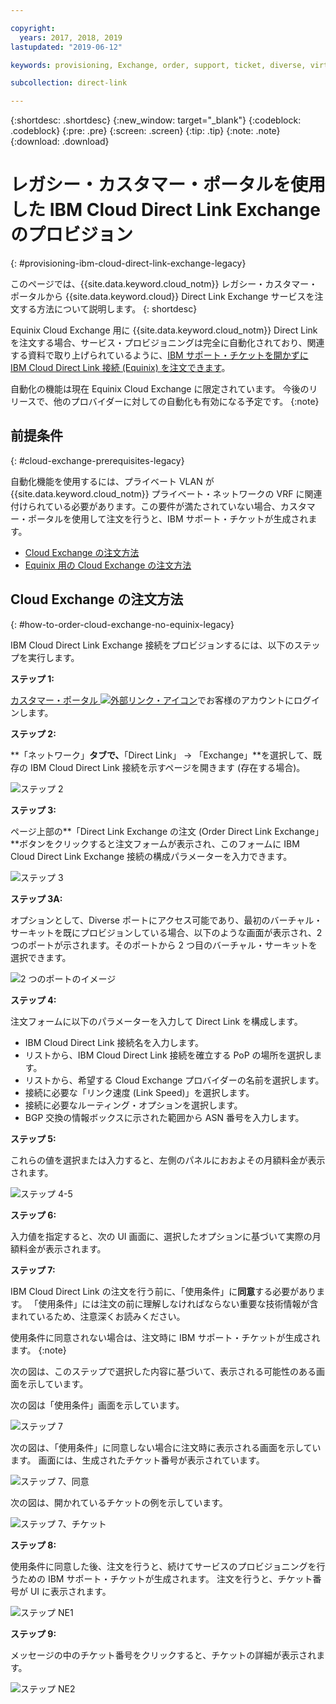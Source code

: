 ```yaml
---

copyright:
  years: 2017, 2018, 2019
lastupdated: "2019-06-12"

keywords: provisioning, Exchange, order, support, ticket, diverse, virtual circuit, parameters, Terms and Conditions, legacy, customer, portal

subcollection: direct-link

---
```


{:shortdesc: .shortdesc}
{:new_window: target="_blank"}
{:codeblock: .codeblock}
{:pre: .pre}
{:screen: .screen}
{:tip: .tip}
{:note: .note}
{:download: .download}

# レガシー・カスタマー・ポータルを使用した IBM Cloud Direct Link Exchange のプロビジョン
{: #provisioning-ibm-cloud-direct-link-exchange-legacy}

このページでは、{{site.data.keyword.cloud_notm}} レガシー・カスタマー・ポータルから {{site.data.keyword.cloud}} Direct Link Exchange サービスを注文する方法について説明します。
{: shortdesc}

Equinix Cloud Exchange 用に {{site.data.keyword.cloud_notm}} Direct Link を注文する場合、サービス・プロビジョニングは完全に自動化されており、関連する資料で取り上げられているように、[IBM サポート・チケットを開かずに IBM Cloud Direct Link 接続 (Equinix) を注文できます](/docs/infrastructure/direct-link?topic=direct-link-provisioning-ibm-cloud-direct-link-exchange-for-equinix-legacy)。

自動化の機能は現在 Equinix Cloud Exchange に限定されています。 今後のリリースで、他のプロバイダーに対しての自動化も有効になる予定です。
{:note}

## 前提条件
{: #cloud-exchange-prerequisites-legacy}

自動化機能を使用するには、プライベート VLAN が {{site.data.keyword.cloud_notm}} プライベート・ネットワークの VRF に関連付けられている必要があります。この要件が満たされていない場合、カスタマー・ポータルを使用して注文を行うと、IBM サポート・チケットが生成されます。

 * [Cloud Exchange の注文方法](#how-to-order-cloud-exchange-no-equinix-legacy)
 * [Equinix 用の Cloud Exchange の注文方法](/docs/infrastructure/direct-link?topic=direct-link-provisioning-ibm-cloud-direct-link-exchange-for-equinix-legacy)

## Cloud Exchange の注文方法
{: #how-to-order-cloud-exchange-no-equinix-legacy}

IBM Cloud Direct Link Exchange 接続をプロビジョンするには、以下のステップを実行します。

**ステップ 1:**

[カスタマー・ポータル ![外部リンク・アイコン](../../icons/launch-glyph.svg "外部リンク・アイコン")](https://control.softlayer.com/)でお客様のアカウントにログインします。

**ステップ 2:**

**「ネットワーク」**タブで、**「Direct Link」 -> 「Exchange」**を選択して、既存の IBM Cloud Direct Link 接続を示すページを開きます (存在する場合)。

![ステップ 2](/images/Equinix-Step2.png)

**ステップ 3:**

ページ上部の**「Direct Link Exchange の注文 (Order Direct Link Exchange」**ボタンをクリックすると注文フォームが表示され、このフォームに IBM Cloud Direct Link Exchange 接続の構成パラメーターを入力できます。

![ステップ 3](/images/Equinix-Step3.png)

**ステップ 3A:**

オプションとして、Diverse ポートにアクセス可能であり、最初のバーチャル・サーキットを既にプロビジョンしている場合、以下のような画面が表示され、2 つのポートが示されます。そのポートから 2 つ目のバーチャル・サーキットを選択できます。

![2 つのポートのイメージ](/images/exchange-2-ports-image.png)

**ステップ 4:**

注文フォームに以下のパラメーターを入力して Direct Link を構成します。
  * IBM Cloud Direct Link 接続名を入力します。
  * リストから、IBM Cloud Direct Link 接続を確立する PoP の場所を選択します。
  * リストから、希望する Cloud Exchange プロバイダーの名前を選択します。
  * 接続に必要な「リンク速度 (Link Speed)」を選択します。
  * 接続に必要なルーティング・オプションを選択します。
  * BGP 交換の情報ボックスに示された範囲から ASN 番号を入力します。

**ステップ 5:**

これらの値を選択または入力すると、左側のパネルにおおよその月額料金が表示されます。

![ステップ 4-5](/images/Equinix-Step4-5.png)

**ステップ 6:**

入力値を指定すると、次の UI 画面に、選択したオプションに基づいて実際の月額料金が表示されます。

**ステップ 7:**

IBM Cloud Direct Link の注文を行う前に、「使用条件」に**同意**する必要があります。 「使用条件」には注文の前に理解しなければならない重要な技術情報が含まれているため、注意深くお読みください。 

使用条件に同意されない場合は、注文時に IBM サポート・チケットが生成されます。
{:note}

次の図は、このステップで選択した内容に基づいて、表示される可能性のある画面を示しています。

次の図は「使用条件」画面を示しています。

![ステップ 7](images/Equinix-Step7.png)

次の図は、「使用条件」に同意しない場合に注文時に表示される画面を示しています。 画面には、生成されたチケット番号が表示されています。

![ステップ 7、同意](/images/Equinix-Step7-NoAgree.png)

次の図は、開かれているチケットの例を示しています。

![ステップ 7、チケット](/images/Equinix-Step7-NoAgree-Ticket.png)

**ステップ 8:**

使用条件に同意した後、注文を行うと、続けてサービスのプロビジョニングを行うための IBM サポート・チケットが生成されます。 注文を行うと、チケット番号が UI に表示されます。 

![ステップ NE1](/images/Non-Equinix-Step1.png)

**ステップ 9:**

メッセージの中のチケット番号をクリックすると、チケットの詳細が表示されます。

![ステップ NE2](/images/Non-Equinix-Step2.png)
